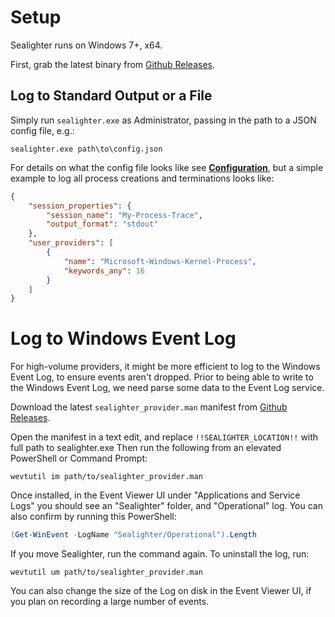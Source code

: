 
# Setup

Sealighter runs on Windows 7+, x64.

First, grab the latest binary from [Github Releases](https://github.com/pathtofile/Sealighter/releases).

## Log to Standard Output or a File

Simply run `sealighter.exe` as Administrator, passing in the path to a JSON config file, e.g.:
```batch
sealighter.exe path\to\config.json
```

For details on what the config file looks like see **[Configuration](CONFIGURATION.md)**, but a simple example to log all process creations and terminations looks like:
```json
{
    "session_properties": {
        "session_name": "My-Process-Trace",
        "output_format": "stdout"
    },
    "user_providers": [
        {
            "name": "Microsoft-Windows-Kernel-Process",
            "keywords_any": 16
        }
    ]
}
```


# Log to Windows Event Log
For high-volume providers, it might be more efficient to log to the Windows Event Log, to ensure events aren't dropped. Prior to being able to write to the Windows Event Log, we need parse some data to the Event Log service.

Download the latest `sealighter_provider.man` manifest from [Github Releases](https://github.com/pathtofile/Sealighter/releases).

Open the manifest in a text edit, and replace `!!SEALIGHTER_LOCATION!!` with full path to sealighter.exe Then run the following from an elevated PowerShell or Command Prompt:
```batch
wevtutil im path/to/sealighter_provider.man
```

Once installed, in the Event Viewer UI under "Applications and Service Logs" you should see an "Sealighter" folder, and "Operational" log. You can also confirm by running this PowerShell:
```powershell
(Get-WinEvent -LogName "Sealighter/Operational").Length
```

If you move Sealighter, run the command again. To uninstall the log, run:
```batch
wevtutil um path/to/sealighter_provider.man
```

You can also change the size of the Log on disk in the Event Viewer UI, if you plan on recording a large number of events.
